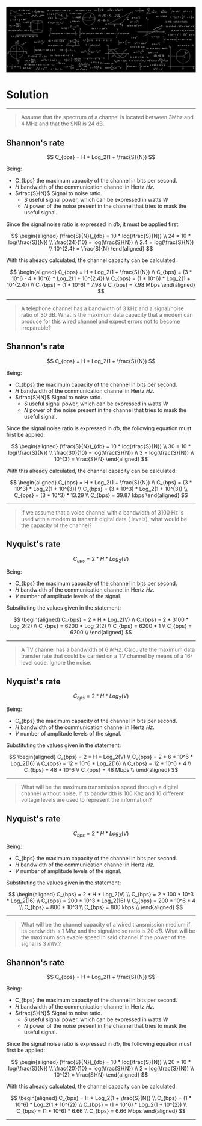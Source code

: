 ![Welcome](/images/physical_layer/channel_capacity/math_banner_solution.jpg)

# Solution
---

> Assume that the spectrum of a channel is located between 3Mhz and 4 MHz and that the SNR is 24 dB.

## Shannon's rate

$$
C_{bps} = H * Log_2(1 + \frac{S}{N})
$$

Being:
- C_{bps} the maximum capacity of the channel in bits per second.
- *H* bandwidth of the communication channel in Hertz *Hz*.
- $\frac{S}{N}$ Signal to noise ratio.
  - *S* useful signal power, which can be expressed in watts *W*
  - *N* power of the noise present in the channel that tries to mask the useful signal.

Since the signal noise ratio is expressed in *db*, it must be applied first:

$$
\begin{aligned} 
(\frac{S}{N})_{db} = 10 * log(\frac{S}{N}) \\
24 = 10 * log(\frac{S}{N}) \\
\frac{24}{10} = log(\frac{S}{N}) \\
2.4 = log(\frac{S}{N}) \\
10^{2.4} = \frac{S}{N}
\end{aligned}
$$

With this already calculated, the channel capacity can be calculated:

$$
\begin{aligned}
C_{bps} = H * Log_2(1 + \frac{S}{N}) \\
C_{bps} = (3 * 10^6 - 4 * 10^6) * Log_2(1 + 10^{2.4}) \\
C_{bps} = (1 * 10^6) * Log_2(1 + 10^{2.4}) \\ 
C_{bps} = (1 * 10^6) * 7.98 \\ 
C_{bps} = 7.98 Mbps
\end{aligned}
$$

---

> A telephone channel has a bandwidth of 3 kHz and a signal/noise ratio of 30 dB. What is the maximum data capacity that a modem can produce for this wired channel and expect errors not to become irreparable?

## Shannon's rate

$$
C_{bps} = H * Log_2(1 + \frac{S}{N})
$$

Being:
- C_{bps} the maximum capacity of the channel in bits per second.
- *H* bandwidth of the communication channel in Hertz *Hz*.
- $\frac{S}{N}$ Signal to noise ratio.
  - *S* useful signal power, which can be expressed in watts *W*
  - *N* power of the noise present in the channel that tries to mask the useful signal.

Since the signal noise ratio is expressed in *db*, the following equation must first be applied:

$$
\begin{aligned} 
(\frac{S}{N})_{db} = 10 * log(\frac{S}{N}) \\
30 = 10 * log(\frac{S}{N}) \\
\frac{30}{10} = log(\frac{S}{N}) \\
3 = log(\frac{S}{N}) \\
10^{3} = \frac{S}{N}
\end{aligned}
$$

With this already calculated, the channel capacity can be calculated:

$$
\begin{aligned}
C_{bps} = H * Log_2(1 + \frac{S}{N}) \\
C_{bps} = (3 * 10^3) * Log_2(1 + 10^{3}) \\
C_{bps} = (3 * 10^3) * Log_2(1 + 10^{3}) \\ 
C_{bps} = (3 * 10^3) * 13.29 \\ 
C_{bps} = 39.87 kbps
\end{aligned}
$$

---
 
> If we assume that a voice channel with a bandwidth of 3100 Hz is used with a modem to transmit digital data ( levels), what would be the capacity of the channel?

## Nyquist's rate

$$
C_{bps} = 2 * H * Log_2(V)
$$

Being:
- C_{bps} the maximum capacity of the channel in bits per second.
- *H* bandwidth of the communication channel in Hertz *Hz*.
- *V* number of amplitude levels of the signal.

Substituting the values ​​given in the statement:

$$
\begin{aligned} 
C_{bps} = 2 * H * Log_2(V) \\
C_{bps} = 2 * 3100 * Log_2(2) \\
C_{bps} = 6200 * Log_2(2) \\
C_{bps} = 6200 * 1 \\
C_{bps} = 6200 \\
\end{aligned} 
$$

---

> A TV channel has a bandwidth of 6 *MHz*. Calculate the maximum data transfer rate that could be carried on a TV channel by means of a 16-level code. Ignore the noise.

## Nyquist's rate

$$
C_{bps} = 2 * H * Log_2(V)
$$

Being:
- C_{bps} the maximum capacity of the channel in bits per second.
- *H* bandwidth of the communication channel in Hertz *Hz*.
- *V* number of amplitude levels of the signal.

Substituting the values ​​given in the statement:

$$
\begin{aligned} 
C_{bps} = 2 * H * Log_2(V) \\
C_{bps} = 2 * 6 * 10^6 * Log_2(16) \\
C_{bps} = 12 * 10^6 * Log_2(16) \\
C_{bps} = 12 * 10^6 * 4 \\
C_{bps} = 48 * 10^6 \\
C_{bps} = 48 Mbps \\
\end{aligned} 
$$

---

> What will be the maximum transmission speed through a digital channel without noise, if its bandwidth is 100 Khz and 16 different voltage levels are used to represent the information?

## Nyquist's rate

$$
C_{bps} = 2 * H * Log_2(V)
$$

Being:
- C_{bps} the maximum capacity of the channel in bits per second.
- *H* bandwidth of the communication channel in Hertz *Hz*.
- *V* number of amplitude levels of the signal.

Substituting the values ​​given in the statement:

$$
\begin{aligned} 
C_{bps} = 2 * H * Log_2(V) \\
C_{bps} = 2 * 100 * 10^3 * Log_2(16) \\
C_{bps} = 200 * 10^3 * Log_2(16) \\
C_{bps} = 200 * 10^6 * 4 \\
C_{bps} = 800 * 10^3 \\
C_{bps} = 800 kbps \\
\end{aligned} 
$$

---

> What will be the channel capacity of a wired transmission medium if its bandwidth is 1 *Mhz* and the signal/noise ratio is 20 *dB*. What will be the maximum achievable speed in said channel if the power of the signal is 3 *mW*.?

## Shannon's rate

$$
C_{bps} = H * Log_2(1 + \frac{S}{N})
$$

Being:
- C_{bps} the maximum capacity of the channel in bits per second.
- *H* bandwidth of the communication channel in Hertz *Hz*.
- $\frac{S}{N}$ Signal to noise ratio.
  - *S* useful signal power, which can be expressed in watts *W*
  - *N* power of the noise present in the channel that tries to mask the useful signal.

Since the signal noise ratio is expressed in *db*, the following equation must first be applied:

$$
\begin{aligned} 
(\frac{S}{N})_{db} = 10 * log(\frac{S}{N}) \\
20 = 10 * log(\frac{S}{N}) \\
\frac{20}{10} = log(\frac{S}{N}) \\
2 = log(\frac{S}{N}) \\
10^{2} = \frac{S}{N}
\end{aligned}
$$

With this already calculated, the channel capacity can be calculated:

$$
\begin{aligned}
C_{bps} = H * Log_2(1 + \frac{S}{N}) \\
C_{bps} = (1 * 10^6) * Log_2(1 + 10^{2}) \\
C_{bps} = (1 * 10^6) * Log_2(1 + 10^{2}) \\ 
C_{bps} = (1 * 10^6) * 6.66 \\ 
C_{bps} = 6.66 Mbps
\end{aligned}
$$

---